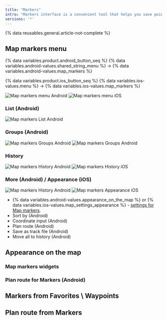 ```yaml
---
title: "Markers"
intro: "Markers interface is a convenient tool that helps you save points on the map for your short-term needs."
versions: '*'
---
```


{% data reusables.general.article-not-complete %}


## Map markers menu

{% data variables.product.android_button_seq %} {% data variables.android-values.shared_string_menu %} → {% data variables.android-values.map_markers %}

{% data variables.product.ios_button_seq %} {% data variables.ios-values.menu %} → {% data variables.ios-values.map_markers %}

![Map markers menu Android](/assets/images/personal/markers/map_markers_menu_android.png) ![Map markers menu iOS](/assets/images/personal/markers/map_markers_menu_ios.png)

### List (Android)

![Map markers List Android](/assets/images/personal/markers/map_markers_list_android.png) 

### Groups (Android)

![Map markers Groups Android](/assets/images/personal/markers/map_markers_groups_android.png) ![Map markers Groups Android](/assets/images/personal/markers/map_markers_groups_add_android.png) 

### History

![Map markers History Android](/assets/images/personal/markers/map_markers_history_android.png) ![Map markers History iOS](/assets/images/personal/markers/map_markers_history_ios.png) 

### More (Android) / Appearance (iOS)

![Map markers History Android](/assets/images/personal/markers/map_markers_more_android.png) ![Map markers Appearance iOS](/assets/images/personal/markers/map_markers_appearance_ios.png) 

- {% data variables.android-values.appearance_on_the_map %} or {% data variables.ios-values.map_settings_appearance %}  - [settings for Map markers](/osmand/personal/markers#appearance-on-the-map).
- Sort by (Android)
- Coordinate input (Android)
- Plan route (Android)
- Save as track file (Android)
- Move all to history (Android)

## Appearance on the map

### Map markers widgets

### Plan route for Markers (Android)

## Markers from Favorites \ Waypoints

## Plan route from Markers



